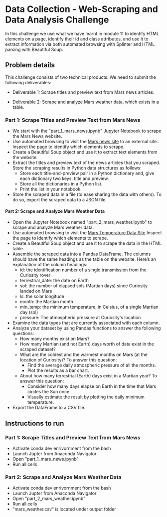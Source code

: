 # Data Collection - Web-Scraping and Data Analysis Challenge
In this challenge we use what we have learnt in module 11 to identify HTML elements on a page, identify their id and class attributes, and use it to extract information via both automated browsing with Splinter and HTML parsing with Beautiful Soup. 

## Problem details
This challenge consists of two technical products. We need to submit the following deliverables:

- Deliverable 1: Scrape titles and preview text from Mars news articles.

- Deliverable 2: Scrape and analyze Mars weather data, which exists in a table.

### Part 1: Scrape Titles and Preview Text from Mars News
- We start with the "part_1_mars_news.ipynb" Jupyter Notebook to scrape the Mars News website.
- Use automated browsing to visit the [Mars news site](https://static.bc-edx.com/data/web/mars_news/index.html) to an external site.. Inspect the page to identify which elements to scrape.
- Create a Beautiful Soup object and use it to extract text elements from the website.
- Extract the titles and preview text of the news articles that you scraped. Store the scraping results in Python data structures as follows:
    -   Store each title-and-preview pair in a Python dictionary and, give each dictionary two keys: title and preview.
    - Store all the dictionaries in a Python list.
    - Print the list in your notebook.
- Store the scraped data in a file (to ease sharing the data with others). To do so, export the scraped data to a JSON file.

#### Part 2: Scrape and Analyze Mars Weather Data
- Open the Jupyter Notebook named "part_2_mars_weather.ipynb" to scrape and analyze Mars weather data.
- Use automated browsing to visit the [Mars Temperature Data Site](https://static.bc-edx.com/data/web/mars_facts/temperature.html) Inspect the page to identify which elements to scrape. 
- Create a Beautiful Soup object and use it to scrape the data in the HTML table. 
- Assemble the scraped data into a Pandas DataFrame. The columns should have the same headings as the table on the website. Here’s an explanation of the column headings:
    - id: the identification number of a single transmission from the Curiosity rover
    - terrestrial_date: the date on Earth
    - sol: the number of elapsed sols (Martian days) since Curiosity landed on Mars
    - ls: the solar longitude
    - month: the Martian month
    - min_temp: the minimum temperature, in Celsius, of a single Martian day (sol)
    - pressure: The atmospheric pressure at Curiosity's location
- Examine the data types that are currently associated with each column.
- Analyze your dataset by using Pandas functions to answer the following questions:
    - How many months exist on Mars?
    - How many Martian (and not Earth) days worth of data exist in the scraped dataset?
    - What are the coldest and the warmest months on Mars (at the location of Curiosity)? To answer this question:
        - Find the average daily atmospheric pressure of all the months.
        - Plot the results as a bar chart.
    -  About how many terrestrial (Earth) days exist in a Martian year? To answer this question:
        - Consider how many days elapse on Earth in the time that Mars circles the Sun once.
        - Visually estimate the result by plotting the daily minimum temperature.
- Export the DataFrame to a CSV file.

## Instructions to run

### Part 1: Scrape Titles and Preview Text from Mars News
- Activate conda dev enrivornment from the bash
- Launch Jupter from Anaconda Navigator
- Open "part_1_mars_news.ipynb" 
- Run all cells



### Part 2: Scrape and Analyze Mars Weather Data
- Activate conda dev enrivornment from the bash
- Launch Jupter from Anaconda Navigator
- Open "part_2_mars_weather.ipynb" 
- Run all cells
- "mars_weather.csv" is located under output folder